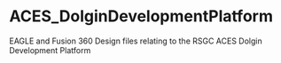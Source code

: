 # ACES_DolginDevelopmentPlatform
 EAGLE and Fusion 360 Design files relating to the RSGC ACES Dolgin Development Platform
